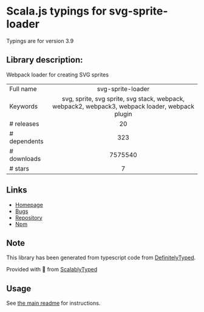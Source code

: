 
# Scala.js typings for svg-sprite-loader

Typings are for version 3.9

## Library description:
Webpack loader for creating SVG sprites

|                    |                 |
| ------------------ | :-------------: |
| Full name          | svg-sprite-loader |
| Keywords           | svg, sprite, svg sprite, svg stack, webpack, webpack2, webpack3, webpack loader, webpack plugin |
| # releases         | 20 |
| # dependents       | 323 |
| # downloads        | 7575540 |
| # stars            | 7 |

## Links
- [Homepage](https://github.com/JetBrains/svg-sprite-loader#readme)
- [Bugs](https://github.com/JetBrains/svg-sprite-loader/issues)
- [Repository](https://github.com/JetBrains/svg-sprite-loader)
- [Npm](https://www.npmjs.com/package/svg-sprite-loader)
    


## Note
This library has been generated from typescript code from [DefinitelyTyped](https://definitelytyped.org).

Provided with :purple_heart: from [ScalablyTyped](https://github.com/oyvindberg/ScalablyTyped)

## Usage
See [the main readme](../../readme.md) for instructions.


